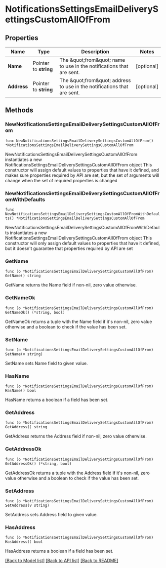 # NotificationsSettingsEmailDeliverySettingsCustomAllOfFrom

## Properties

Name | Type | Description | Notes
------------ | ------------- | ------------- | -------------
**Name** | Pointer to **string** | The \&quot;from\&quot; name to use in the notifications that are sent. | [optional] 
**Address** | Pointer to **string** | The \&quot;from\&quot; address to use in the notifications that are sent. | [optional] 

## Methods

### NewNotificationsSettingsEmailDeliverySettingsCustomAllOfFrom

`func NewNotificationsSettingsEmailDeliverySettingsCustomAllOfFrom() *NotificationsSettingsEmailDeliverySettingsCustomAllOfFrom`

NewNotificationsSettingsEmailDeliverySettingsCustomAllOfFrom instantiates a new NotificationsSettingsEmailDeliverySettingsCustomAllOfFrom object
This constructor will assign default values to properties that have it defined,
and makes sure properties required by API are set, but the set of arguments
will change when the set of required properties is changed

### NewNotificationsSettingsEmailDeliverySettingsCustomAllOfFromWithDefaults

`func NewNotificationsSettingsEmailDeliverySettingsCustomAllOfFromWithDefaults() *NotificationsSettingsEmailDeliverySettingsCustomAllOfFrom`

NewNotificationsSettingsEmailDeliverySettingsCustomAllOfFromWithDefaults instantiates a new NotificationsSettingsEmailDeliverySettingsCustomAllOfFrom object
This constructor will only assign default values to properties that have it defined,
but it doesn't guarantee that properties required by API are set

### GetName

`func (o *NotificationsSettingsEmailDeliverySettingsCustomAllOfFrom) GetName() string`

GetName returns the Name field if non-nil, zero value otherwise.

### GetNameOk

`func (o *NotificationsSettingsEmailDeliverySettingsCustomAllOfFrom) GetNameOk() (*string, bool)`

GetNameOk returns a tuple with the Name field if it's non-nil, zero value otherwise
and a boolean to check if the value has been set.

### SetName

`func (o *NotificationsSettingsEmailDeliverySettingsCustomAllOfFrom) SetName(v string)`

SetName sets Name field to given value.

### HasName

`func (o *NotificationsSettingsEmailDeliverySettingsCustomAllOfFrom) HasName() bool`

HasName returns a boolean if a field has been set.

### GetAddress

`func (o *NotificationsSettingsEmailDeliverySettingsCustomAllOfFrom) GetAddress() string`

GetAddress returns the Address field if non-nil, zero value otherwise.

### GetAddressOk

`func (o *NotificationsSettingsEmailDeliverySettingsCustomAllOfFrom) GetAddressOk() (*string, bool)`

GetAddressOk returns a tuple with the Address field if it's non-nil, zero value otherwise
and a boolean to check if the value has been set.

### SetAddress

`func (o *NotificationsSettingsEmailDeliverySettingsCustomAllOfFrom) SetAddress(v string)`

SetAddress sets Address field to given value.

### HasAddress

`func (o *NotificationsSettingsEmailDeliverySettingsCustomAllOfFrom) HasAddress() bool`

HasAddress returns a boolean if a field has been set.


[[Back to Model list]](../README.md#documentation-for-models) [[Back to API list]](../README.md#documentation-for-api-endpoints) [[Back to README]](../README.md)


